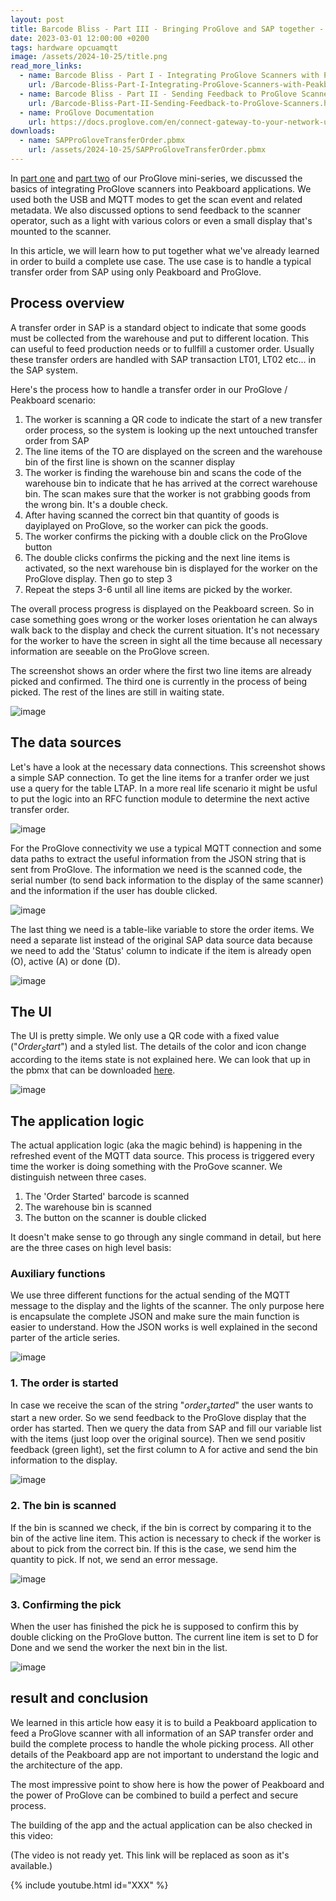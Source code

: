 ```yaml
---
layout: post
title: Barcode Bliss - Part III - Bringing ProGlove and SAP together - Transfer Order Use Case
date: 2023-03-01 12:00:00 +0200
tags: hardware opcuamqtt
image: /assets/2024-10-25/title.png
read_more_links:
  - name: Barcode Bliss - Part I - Integrating ProGlove Scanners with Peakboard
    url: /Barcode-Bliss-Part-I-Integrating-ProGlove-Scanners-with-Peakboard.html
  - name: Barcode Bliss - Part II - Sending Feedback to ProGlove Scanners
    url: /Barcode-Bliss-Part-II-Sending-Feedback-to-ProGlove-Scanners.html
  - name: ProGlove Documentation
    url: https://docs.proglove.com/en/connect-gateway-to-your-network-using-mqtt-integration.html
downloads:
  - name: SAPProGloveTransferOrder.pbmx
    url: /assets/2024-10-25/SAPProGloveTransferOrder.pbmx
---
```

In [part one](/Barcode-Bliss-Part-I-Integrating-ProGlove-Scanners-with-Peakboard.html) and [part two](/Barcode-Bliss-Part-II-Sending-Feedback-to-ProGlove-Scanners.html) of our ProGlove mini-series, we discussed the basics of integrating ProGlove scanners into Peakboard applications. We used both the USB and MQTT modes to get the scan event and related metadata. We also discussed options to send feedback to the scanner operator, such as a light with various colors or even a small display that's mounted to the scanner.

In this article, we will learn how to put together what we've already learned in order to build a complete use case. The use case is to handle a typical transfer order from SAP using only Peakboard and ProGlove.

## Process overview

A transfer order in SAP is a standard object to indicate that some goods must be collected from the warehouse and put to different location. This can useful to feed production needs or to fullfill a customer order. Usually these transfer orders are handled with SAP transaction LT01, LT02 etc... in the SAP system.

Here's the process how to handle a transfer order in our ProGlove / Peakboard scenario:

1. The worker is scanning a QR code to indicate the start of a new transfer order process, so the system is looking up the next untouched transfer order from SAP
2. The line items of the TO are displayed on the screen and the warehouse bin of the first line is shown on the scanner display
3. The worker is finding the warehouse bin and scans the code of the warehouse bin to indicate that he has arrived at the correct warehouse bin. The scan makes sure that the worker is not grabbing goods from the wrong bin. It's a double check.
4. After having scanned the correct bin that quantity of goods is dayiplayed on ProGlove, so the worker can pick the goods.
5. The worker confirms the picking with a double click on the ProGlove button
6. The double clicks confirms the picking and the next line items is activated, so the next warehouse bin is displayed for the worker on the ProGlove display. Then go to step 3
7. Repeat the steps 3-6 until all line items are picked by the worker. 

The overall process progress is displayed on the Peakboard screen. So in case something goes wrong or the worker loses orientation he can always walk back to the display and check the current situation. It's not necessary for the worker to have the screen in sight all the time because all necessary information are seeable on the ProGlove screen.

The screenshot shows an order where the first two line items are already picked and confirmed. The third one is currently in the process of being picked. The rest of the lines are still in waiting state.

![image](/assets/2024-10-25/010.png)

## The data sources

Let's have a look at the necessary data connections. This screenshot shows a simple SAP connection. To get the line items for a tranfer order we just use a query for the table LTAP. In a more real life scenario it might be usful to put the logic into an RFC function module to determine the next active transfer order.

![image](/assets/2024-10-25/020.png)

For the ProGlove connectivity we use a typical MQTT connection and some data paths to extract the useful information from the JSON string that is sent from ProGlove. The information we need is the scanned code, the serial number (to send back information to the display of the same scanner) and the information if the user has double clicked.

![image](/assets/2024-10-25/030.png)

The last thing we need is a table-like variable to store the order items. We need a separate list instead of the original SAP data source data because we need to add the 'Status' column to indicate if the item is already open (O), active (A) or done (D).

![image](/assets/2024-10-25/040.png)

## The UI 

The UI is pretty simple. We only use a QR code with a fixed value ("$Order_Start$") and a styled list. The details of the color and icon change according to the items state is not explained here. We can look that up in the pbmx that can be downloaded [here](/assets/2024-10-25/SAPProGloveTransferOrder.pbmx).

![image](/assets/2024-10-25/050.png)

## The application logic

The actual application logic (aka the magic behind) is happening in the refreshed event of the MQTT data source. This process is triggered every time the worker is doing something with the ProGove scanner. We distinguish netween three cases.

1. The 'Order Started' barcode is scanned
2. The warehouse bin is scanned 
3. The button on the scanner is double clicked

It doesn't make sense to go through any single command in detail, but here are the three cases on high level basis:

### Auxiliary functions

We use three different functions for the actual sending of the MQTT message to the display and the lights of the scanner. The only purpose here is encapsulate the complete JSON and make sure the main function is easier to understand. How the JSON works is well explained in the second parter of the article series.

![image](/assets/2024-10-25/055.png)

### 1. The order is started

In case we receive the scan of the string "$order_started$" the user wants to start a new order. So we send feedback to the ProGlove display that the order has started. Then we query the data from SAP and fill our variable list with the items (just loop over the original source). Then we send positiv feedback (green light), set the first column to A for active and send the bin information to the display.

![image](/assets/2024-10-25/060.png)

### 2. The bin is scanned

If the bin is scanned we check, if the bin is correct by comparing it to the bin of the active line item. This action is necessary to check if the worker is about to pick from the correct bin. If this is the case, we send him the quantity to pick. If not, we send an error message.

![image](/assets/2024-10-25/070.png)

### 3. Confirming the pick

When the user has finished the pick he is supposed to confirm this by double clicking on the ProGlove button. The current line item is set to D for Done and we send the worker the next bin in the list.

![image](/assets/2024-10-25/080.png)

## result and conclusion

We learned in this article how easy it is to build a Peakboard application to feed a ProGlove scanner with all information of an SAP transfer order and build the complete process to handle the whole picking process. All other details of the Peakboard app are not important to understand the logic and the architecture of the app. 

The most impressive point to show here is how the power of Peakboard and the power of ProGlove can be combined to build a perfect and secure process.

The building of the app and the actual application can be also checked in this video:

(The video is not ready yet. This link will be replaced as soon as it's available.)

{% include youtube.html id="XXX" %}



